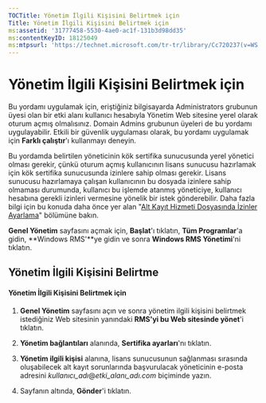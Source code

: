 ```yaml
---
TOCTitle: Yönetim İlgili Kişisini Belirtmek için
Title: Yönetim İlgili Kişisini Belirtmek için
ms:assetid: '31777458-5530-4ae0-ac1f-131b3d98dd35'
ms:contentKeyID: 18125049
ms:mtpsurl: 'https://technet.microsoft.com/tr-tr/library/Cc720237(v=WS.10)'
---
```


Yönetim İlgili Kişisini Belirtmek için
======================================

Bu yordamı uygulamak için, eriştiğiniz bilgisayarda Administrators grubunun üyesi olan bir etki alanı kullanıcı hesabıyla Yönetim Web sitesine yerel olarak oturum açmış olmalısınız. Domain Admins grubunun üyeleri de bu yordamı uygulayabilir. Etkili bir güvenlik uygulaması olarak, bu yordamı uygulamak için **Farklı çalıştır**'ı kullanmayı deneyin.

Bu yordamda belirtilen yöneticinin kök sertifika sunucusunda yerel yönetici olması gerekir, çünkü oturum açmış kullanıcının lisans sunucusu hazırlamak için kök sertifika sunucusunda izinlere sahip olması gerekir. Lisans sunucusu hazırlamaya çalışan kullanıcının bu dosyada izinlere sahip olmaması durumunda, kullanıcı bu işlemde atanmış yöneticiye, kullanıcı hesabına gerekli izinleri vermesine yönelik bir istek gönderebilir. Daha fazla bilgi için bu konuda daha önce yer alan "[Alt Kayıt Hizmeti Dosyasında İzinler Ayarlama](https://technet.microsoft.com/737bb69b-fe26-4057-9569-e632f7bbf295)" bölümüne bakın.

**Genel Yönetim** sayfasını açmak için, **Başlat**'ı tıklatın, **Tüm Programlar**'a gidin, **Windows RMS'**ye gidin ve sonra **Windows RMS Yönetimi**'ni tıklatın.

Yönetim İlgili Kişisini Belirtme
--------------------------------

#### Yönetim İlgili Kişisini Belirtmek için

1.  **Genel Yönetim** sayfasını açın ve sonra yönetim ilgili kişisini belirtmek istediğiniz Web sitesinin yanındaki **RMS'yi bu Web sitesinde yönet**'i tıklatın.

2.  **Yönetim bağlantıları** alanında, **Sertifika ayarları**'nı tıklatın.

3.  **Yönetim ilgili kişisi** alanına, lisans sunucusunun sağlanması sırasında oluşabilecek alt kayıt sorunlarında başvurulacak yöneticinin e-posta adresini *kullanıcı\_adı*@*etki\_alanı\_adı.com* biçiminde yazın.

4.  Sayfanın altında, **Gönder**'i tıklatın.
